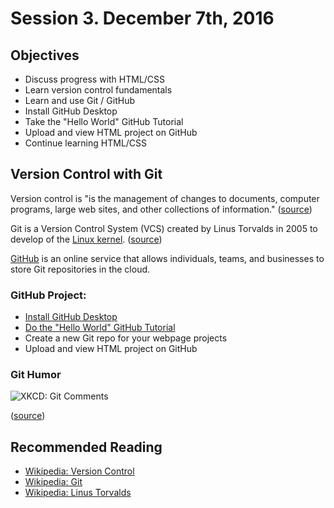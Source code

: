 # Session 3\. December 7th, 2016

## Objectives

- Discuss progress with HTML/CSS
- Learn version control fundamentals
- Learn and use Git / GitHub
- Install GitHub Desktop
- Take the "Hello World" GitHub Tutorial
- Upload and view HTML project on GitHub
- Continue learning HTML/CSS

## Version Control with Git

Version control is "is the management of changes to documents, computer programs, large web sites, and other collections of information." ([source](https://en.wikipedia.org/w/index.php?title=Version_control&oldid=752478072))

Git is a Version Control System (VCS) created by Linus Torvalds in 2005 to develop of the [Linux kernel](https://en.wikipedia.org/wiki/Linux_kernel). ([source](https://en.wikipedia.org/w/index.php?title=Git&oldid=752609792))

[GitHub](https://github.com/) is an online service that allows individuals, teams, and businesses to store Git repositories in the cloud.

### GitHub Project:

- [Install GitHub Desktop](https://desktop.github.com/)
- [Do the "Hello World" GitHub Tutorial](https://guides.github.com/activities/hello-world/)
- Create a new Git repo for your webpage projects
- Upload and view HTML project on GitHub

### Git Humor

![XKCD: Git Comments](http://imgs.xkcd.com/comics/git_commit.png)

([source](https://xkcd.com/1296/))

## Recommended Reading

- [Wikipedia: Version Control](https://en.wikipedia.org/wiki/Version_control)
- [Wikipedia: Git](https://en.wikipedia.org/wiki/Git)
- [Wikipedia: Linus Torvalds](https://en.wikipedia.org/wiki/Linus_Torvalds)
